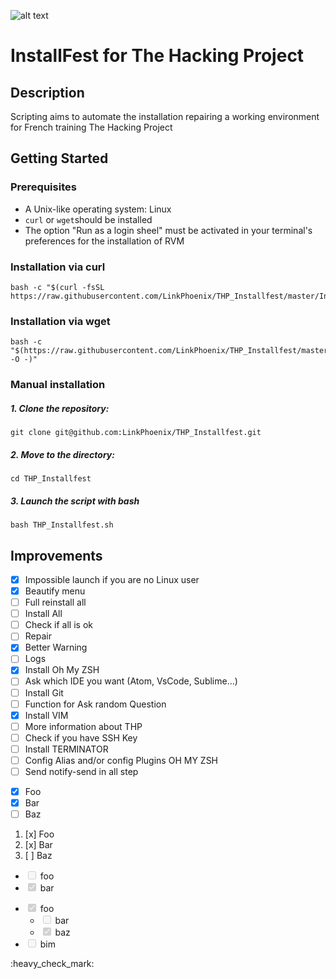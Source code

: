 ![alt text](https://user-images.githubusercontent.com/33618968/68167380-8e8e9700-ff65-11e9-842f-19831f1c1580.png "The Hacking Project Logo")

# InstallFest for The Hacking Project

## Description

Scripting aims to automate the installation repairing a working environment for French training The Hacking Project

## Getting Started

### Prerequisites

- A Unix-like operating system: Linux
- `curl` or `wget`should be installed
- The option "Run as a login sheel" must be activated in your terminal's preferences for the installation of RVM

### Installation via curl

    bash -c "$(curl -fsSL https://raw.githubusercontent.com/LinkPhoenix/THP_Installfest/master/Installfest_THP.sh)"

### Installation via wget

    bash -c "$(https://raw.githubusercontent.com/LinkPhoenix/THP_Installfest/master/Installfest_THP.sh -O -)"

### Manual installation

##### 1. Clone the repository:

    git clone git@github.com:LinkPhoenix/THP_Installfest.git

##### 2. Move to the directory:

    cd THP_Installfest

##### 3. Launch the script with bash

    bash THP_Installfest.sh

## Improvements

- [x] Impossible launch if you are no Linux user
- [x] Beautify menu
- [ ] Full reinstall all
- [ ] Install All
- [ ] Check if all is ok
- [ ] Repair
- [x] Better Warning
- [ ] Logs
- [x] Install Oh My ZSH
- [ ] Ask which IDE you want (Atom, VsCode, Sublime...)
- [ ] Install Git
- [ ] Function for Ask random Question
- [x] Install VIM
- [ ] More information about THP
- [ ] Check if you have SSH Key
- [ ] Install TERMINATOR
- [ ] Config Alias and/or config Plugins OH MY ZSH
- [ ] Send notify-send in all step 

* [x] Foo
* [x] Bar
* [ ] Baz

 1. [x] Foo
 2. [x] Bar
 3. [ ] Baz

 <ul>
<li><input disabled="" type="checkbox"> foo</li>
<li><input checked="" disabled="" type="checkbox"> bar</li>
</ul>

<ul>
<li><input checked="" disabled="" type="checkbox"> foo
<ul>
<li><input disabled="" type="checkbox"> bar</li>
<li><input checked="" disabled="" type="checkbox"> baz</li>
</ul>
</li>
<li><input disabled="" type="checkbox"> bim</li>
</ul>
:heavy_check_mark: